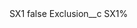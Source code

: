 <?xml version="1.0" encoding="UTF-8"?>
<CustomMetadata xmlns="http://soap.sforce.com/2006/04/metadata" xmlns:xsi="http://www.w3.org/2001/XMLSchema-instance" xmlns:xsd="http://www.w3.org/2001/XMLSchema">
    <label>SX1</label>
    <protected>false</protected>
    <values>
        <field>Exclusion__c</field>
        <value xsi:type="xsd:string">SX1%</value>
    </values>
</CustomMetadata>
